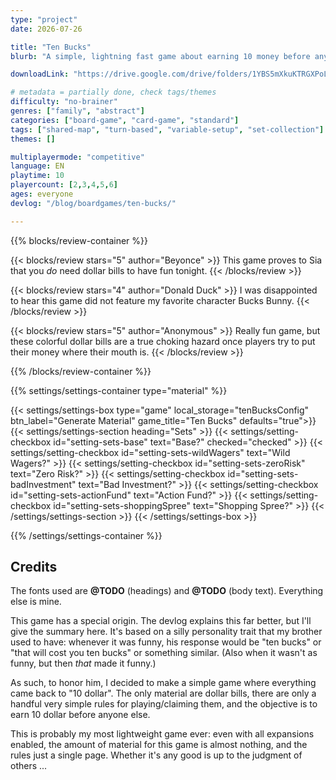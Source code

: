 ```yaml
---
type: "project"
date: 2026-07-26

title: "Ten Bucks"
blurb: "A simple, lightning fast game about earning 10 money before anyone else."

downloadLink: "https://drive.google.com/drive/folders/1YBS5mXkuKTRGXPoLVGJBizaMWvnYlPyM"

# metadata = partially done, check tags/themes
difficulty: "no-brainer"
genres: ["family", "abstract"]
categories: ["board-game", "card-game", "standard"]
tags: ["shared-map", "turn-based", "variable-setup", "set-collection"]
themes: []

multiplayermode: "competitive"
language: EN
playtime: 10
playercount: [2,3,4,5,6]
ages: everyone
devlog: "/blog/boardgames/ten-bucks/"

---
```


{{% blocks/review-container %}}

{{< blocks/review stars="5" author="Beyonce" >}}
This game proves to Sia that you _do_ need dollar bills to have fun tonight.
{{< /blocks/review >}}

{{< blocks/review stars="4" author="Donald Duck" >}}
I was disappointed to hear this game did not feature my favorite character Bucks Bunny.
{{< /blocks/review >}}

{{< blocks/review stars="5" author="Anonymous" >}}
Really fun game, but these colorful dollar bills are a true choking hazard once players try to put their money where their mouth is.
{{< /blocks/review >}}

{{% /blocks/review-container %}}

{{% settings/settings-container type="material" %}}

{{< settings/settings-box type="game" local_storage="tenBucksConfig" btn_label="Generate Material" game_title="Ten Bucks" defaults="true">}}
  {{< settings/settings-section heading="Sets" >}}
    {{< settings/setting-checkbox id="setting-sets-base" text="Base?" checked="checked" >}}
    {{< settings/setting-checkbox id="setting-sets-wildWagers" text="Wild Wagers?" >}}
    {{< settings/setting-checkbox id="setting-sets-zeroRisk" text="Zero Risk?" >}}
    {{< settings/setting-checkbox id="setting-sets-badInvestment" text="Bad Investment?" >}}
    {{< settings/setting-checkbox id="setting-sets-actionFund" text="Action Fund?" >}}
    {{< settings/setting-checkbox id="setting-sets-shoppingSpree" text="Shopping Spree?" >}}
  {{< /settings/settings-section >}}
{{< /settings/settings-box >}}

{{% /settings/settings-container %}}

## Credits

The fonts used are **@TODO** (headings) and **@TODO** (body text). Everything else is mine.

This game has a special origin. The devlog explains this far better, but I'll give the summary here. It's based on a silly personality trait that my brother used to have: whenever it was funny, his response would be "ten bucks" or "that will cost you ten bucks" or something similar. (Also when it wasn't as funny, but then _that_ made it funny.)

As such, to honor him, I decided to make a simple game where everything came back to "10 dollar". The only material are dollar bills, there are only a handful very simple rules for playing/claiming them, and the objective is to earn 10 dollar before anyone else.

This is probably my most lightweight game ever: even with all expansions enabled, the amount of material for this game is almost nothing, and the rules just a single page. Whether it's any good is up to the judgment of others ...
